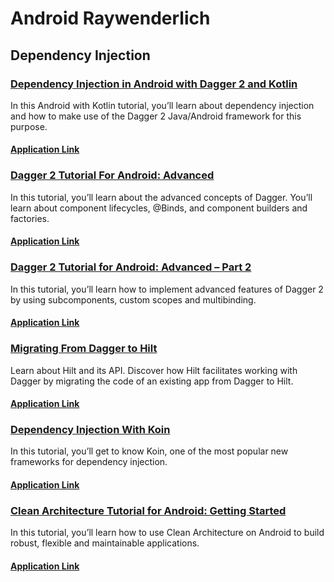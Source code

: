 # Android Raywenderlich

## Dependency Injection

### [Dependency Injection in Android with Dagger 2 and Kotlin](https://www.raywenderlich.com/262-dependency-injection-in-android-with-dagger-2-and-kotlin)

In this Android with Kotlin tutorial, you’ll learn about dependency injection and how to make use of the Dagger 2 Java/Android framework for this purpose.

#### [Application Link](https://github.com/rezaerbe/android-raywenderlich/tree/master/DroidWiki)

### [Dagger 2 Tutorial For Android: Advanced](https://www.raywenderlich.com/6583167-dagger-2-tutorial-for-android-advanced)

In this tutorial, you’ll learn about the advanced concepts of Dagger. You’ll learn about component lifecycles, @Binds, and component builders and factories.

#### [Application Link](https://github.com/rezaerbe/android-raywenderlich/tree/master/RwNews)

### [Dagger 2 Tutorial for Android: Advanced – Part 2](https://www.raywenderlich.com/7337181-dagger-2-tutorial-for-android-advanced-part-2)

In this tutorial, you’ll learn how to implement advanced features of Dagger 2 by using subcomponents, custom scopes and multibinding.

#### [Application Link](https://github.com/rezaerbe/android-raywenderlich/tree/master/RwNews)

### [Migrating From Dagger to Hilt](https://www.raywenderlich.com/14212867-migrating-from-dagger-to-hilt)

Learn about Hilt and its API. Discover how Hilt facilitates working with Dagger by migrating the code of an existing app from Dagger to Hilt.

#### [Application Link](https://github.com/rezaerbe/android-raywenderlich/tree/master/RwNews)

### [Dependency Injection With Koin](https://www.raywenderlich.com/9457-dependency-injection-with-koin)

In this tutorial, you’ll get to know Koin, one of the most popular new frameworks for dependency injection.

#### [Application Link](https://github.com/rezaerbe/android-raywenderlich/tree/master/MarkMe)

### [Clean Architecture Tutorial for Android: Getting Started](https://www.raywenderlich.com/3595916-clean-architecture-tutorial-for-android-getting-started)

In this tutorial, you’ll learn how to use Clean Architecture on Android to build robust, flexible and maintainable applications.

#### [Application Link](https://github.com/rezaerbe/android-raywenderlich/tree/master/MajesticReader)

